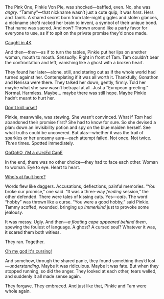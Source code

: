 <!-- title: Is This Jealousy? -->

The Pink One, Pinkie Von Pie, was shocked—baffled, even. No, she was *angry*. “Tammy”—that nickname wasn’t just a cute quip, it was *hers*. Hers and Tam’s. A shared secret born from late-night giggles and stolen glances, a nickname she’d racked her brain to invent, a symbol of their unique bond. That name was sacred. And now? Thrown around like a party favor for everyone to use, as if to spit on the private promise they'd once made.

[Caught in 4K](#embed:https://www.youtube.com/live/EKjcWfEGsB0?si=bs7UtPAPS8H3DCok&t=6879)

And then—*then*—as if to turn the tables, Pinkie put her lips on another woman, mouth to mouth. *Sensually*. Right in front of Tam. Tam couldn’t bear the confrontation and left, vanishing like a ghost with a broken heart.

They found her later—alone, still, and staring out as if the whole world had turned against her. Contemplating if it was all worth it. Thankfully, Gonathon and Nerissa were there. They talked her down, gently, firmly. Told her maybe what she saw wasn’t betrayal at all. Just a “European greeting.” Normal. Harmless. Maybe... maybe there was still hope. Maybe Pinkie hadn’t meant to hurt her.

[Don't krill urself](#embed:https://www.youtube.com/live/vMdhvi8dHN4?si=XsdfZhGLe8i6dzqu&t=12841)

Pinkie, meanwhile, was stewing. She wasn’t convinced. What if *Tam* had abandoned their promise first? She had to know for sure. So she devised a plan: down an invisibility potion and spy on the blue maiden herself. See what truths could be uncovered. But alas—whether it was the trail of sparkles or her uncanny aura—each attempt failed. Not [once](https://www.youtube.com/live/EKjcWfEGsB0?si=vhQvTDISnORcV2gU&t=8783). Not [twice](https://www.youtube.com/live/EKjcWfEGsB0?si=Bgk3gewMRka2Fkjd&t=9184). *Three* times. Spotted immediately.

[OoOohO, i'M a cUrsEd CapE](#embed:https://www.youtube.com/live/EKjcWfEGsB0?si=YKURb9sU12XWEpk8&t=10094)

In the end, there was no other choice—they had to face each other. Woman to woman. Eye to eye. Heart to heart.

[Who's at fault here?](#embed:https://www.youtube.com/live/EKjcWfEGsB0?si=KVdHwVsIkdh4scj1&t=10686)

Words flew like daggers. Accusations, deflections, painful memories. “You broke our promise,” one said. “It was a three-way *feeding* session,” the other defended. There were tales of kissing cats. Yes—*cats*. The word “hobby” was thrown like a curse. “You were a good hobby,” said Pinkie. Tammy scoffed, wounded, bringing up *Immerkind* just to provoke some jealousy.

It was messy. Ugly. And then—*a floating cape appeared behind them*, spewing the foulest of language. A ghost? A cursed soul? Whatever it was, it scared them both witless.

They ran. Together.

[Oh my god it's cursing!](#embed:https://www.youtube.com/live/EKjcWfEGsB0?si=eW5yXznvFcwXnHOy&t=11037)

And somehow, through the shared panic, they found something they’d lost—*understanding*. Maybe it was ridiculous. Maybe it was fate. But when they stopped running, so did the anger. They looked at each other, tears welled, and suddenly it all made sense again.

They forgave. They embraced. And just like that, Pinkie and Tam were whole again.
